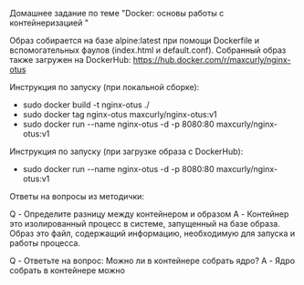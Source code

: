Домашнее задание по теме "Docker: основы работы с контейнеризацией "

Образ собирается на базе alpine:latest при помощи Dockerfile и вспомогательных фаулов (index.html и default.conf).
Собранный образ также загружен на DockerHub: https://hub.docker.com/r/maxcurly/nginx-otus


Инструкция по запуску (при локальной сборке):
- sudo docker build -t nginx-otus ./
- sudo docker tag nginx-otus maxcurly/nginx-otus:v1
- sudo docker run --name nginx-otus -d -p 8080:80 maxcurly/nginx-otus:v1

Инструкция по запуску (при загрузке образа с DockerHub):
- sudo docker run --name nginx-otus -d -p 8080:80 maxcurly/nginx-otus:v1

Ответы на вопросы из методички:

Q - Определите разницу между контейнером и образом
A - Контейнер это изолированный процесс в системе, запущенный на базе образа. Образ это файл, содержащий информацию, необходимую для запуска и работы процесса.

Q - Ответьте на вопрос: Можно ли в контейнере собрать ядро?
A - Ядро собрать в контейнере можно